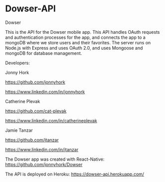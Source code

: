 # Dowser-API

Dowser

This is the API for the Dowser mobile app. This API handles OAuth requests and authentication processes for the app, and connects the app to a mongoDB where we store users and their favorites. The server runs on Node.js with Express and uses OAuth 2.0, and uses Mongoose and mongoDB for database management.

Developers:

Jonny Hork

https://github.com/jonnyhork

https://www.linkedin.com/in/jonnyhork

Catherine Plevak

https://github.com/cat-plevak

https://www.linkedin.com/in/catherineplevak

Jamie Tanzar

https://github.com/jtanzar

https://www.linkedin.com/in/jtanzar


The Dowser app was created with React-Native:
https://github.com/jonnyhork/Dowser

The API is deployed on Heroku:
https://dowser-api.herokuapp.com/






